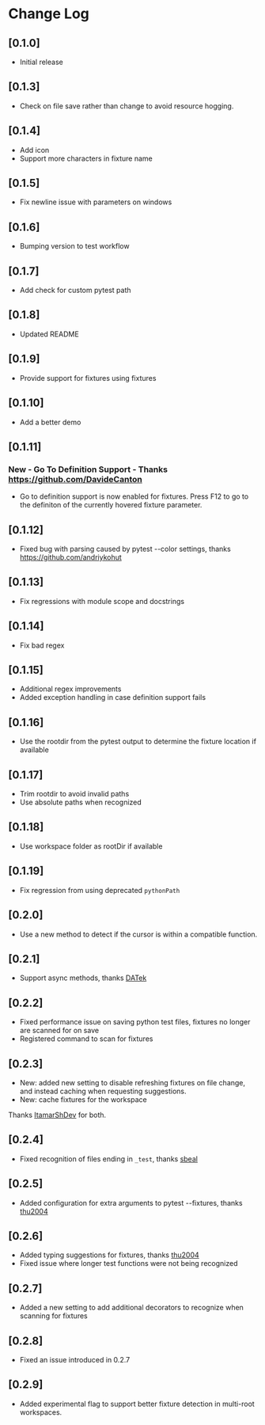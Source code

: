 # Change Log

## [0.1.0]

* Initial release

## [0.1.3]

* Check on file save rather than change to avoid resource hogging.

## [0.1.4]

* Add icon
* Support more characters in fixture name

## [0.1.5]

* Fix newline issue with parameters on windows

## [0.1.6]

* Bumping version to test workflow

## [0.1.7]

* Add check for custom pytest path

## [0.1.8]

* Updated README

## [0.1.9]

* Provide support for fixtures using fixtures

## [0.1.10]

* Add a better demo

## [0.1.11]

### New - Go To Definition Support - Thanks https://github.com/DavideCanton

* Go to definition support is now enabled for fixtures. Press F12 to go to the definiton of the currently hovered fixture parameter.

## [0.1.12]

* Fixed bug with parsing caused by pytest --color settings, thanks https://github.com/andriykohut

## [0.1.13]

* Fix regressions with module scope and docstrings

## [0.1.14]

* Fix bad regex

## [0.1.15]

* Additional regex improvements
* Added exception handling in case definition support fails

## [0.1.16]

* Use the rootdir from the pytest output to determine the fixture location if available

## [0.1.17]

* Trim rootdir to avoid invalid paths
* Use absolute paths when recognized

## [0.1.18]

* Use workspace folder as rootDir if available

## [0.1.19]

* Fix regression from using deprecated `pythonPath`

## [0.2.0]

* Use a new method to detect if the cursor is within a compatible function.

## [0.2.1]

* Support async methods, thanks [DATek](https://github.com/DAtek)

## [0.2.2]

* Fixed performance issue on saving python test files, fixtures no longer are scanned for on save
* Registered command to scan for fixtures

## [0.2.3]

* New: added new setting to disable refreshing fixtures on file change, and instead caching when requesting suggestions.
* New: cache fixtures for the workspace

Thanks [ItamarShDev](https://github.com/ItamarShDev) for both.

## [0.2.4]

* Fixed recognition of files ending in `_test`, thanks [sbeal](https://github.com/sbeal)

## [0.2.5]

* Added configuration for extra arguments to pytest --fixtures, thanks [thu2004](https://github.com/thu2004)

## [0.2.6]

* Added typing suggestions for fixtures, thanks [thu2004](https://github.com/thu2004)
* Fixed issue where longer test functions were not being recognized

## [0.2.7]

* Added a new setting to add additional decorators to recognize when scanning for fixtures

## [0.2.8]

* Fixed an issue introduced in 0.2.7

## [0.2.9]

* Added experimental flag to support better fixture detection in multi-root workspaces.
